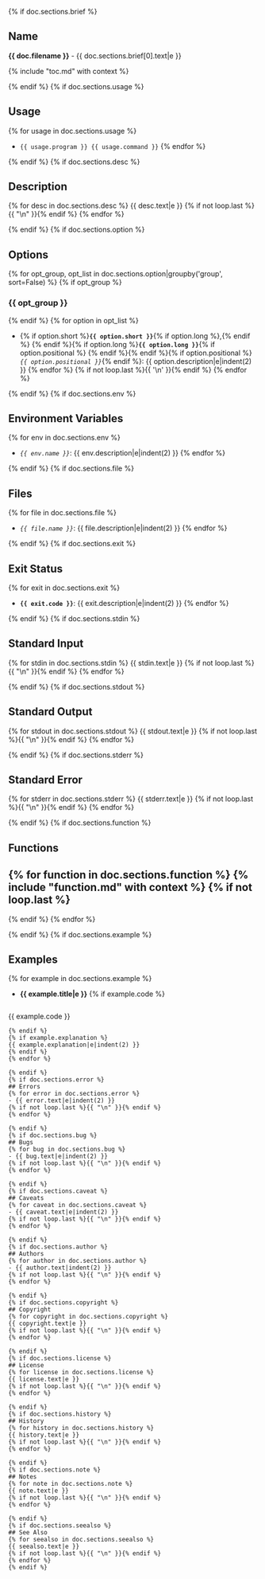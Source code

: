 {% if doc.sections.brief %}
## Name
**{{ doc.filename }}** - {{ doc.sections.brief[0].text|e }}

{% include "toc.md" with context %}

{% endif %}
{% if doc.sections.usage %}
## Usage
{% for usage in doc.sections.usage %}
- `{{ usage.program }} {{ usage.command }}`
{% endfor %}

{% endif %}
{% if doc.sections.desc %}
## Description
{% for desc in doc.sections.desc %}
{{ desc.text|e }}
{% if not loop.last %}{{ "\n" }}{% endif %}
{% endfor %}

{% endif %}
{% if doc.sections.option %}
## Options
{% for opt_group, opt_list in doc.sections.option|groupby('group', sort=False) %}
{% if opt_group %}
### {{ opt_group }}
{% endif %}
{% for option in opt_list %}
- {% if option.short %}**`{{ option.short }}`**{% if option.long %},{% endif %} {% endif %}{% if option.long %}**`{{ option.long }}`**{% if option.positional %} {% endif %}{% endif %}{% if option.positional %}*`{{ option.positional }}`*{% endif %}:
  {{ option.description|e|indent(2) }}
{% endfor %}
{% if not loop.last %}{{ '\n' }}{% endif %}
{% endfor %}

{% endif %}
{% if doc.sections.env %}
## Environment Variables
{% for env in doc.sections.env %}
- *`{{ env.name }}`*:
  {{ env.description|e|indent(2) }}
{% endfor %}

{% endif %}
{% if doc.sections.file %}
## Files
{% for file in doc.sections.file %}
- *`{{ file.name }}`*:
  {{ file.description|e|indent(2) }}
{% endfor %}

{% endif %}
{% if doc.sections.exit %}
## Exit Status
{% for exit in doc.sections.exit %}
- **`{{ exit.code }}`**:
  {{ exit.description|e|indent(2) }}
{% endfor %}

{% endif %}
{% if doc.sections.stdin %}
## Standard Input
{% for stdin in doc.sections.stdin %}
{{ stdin.text|e }}
{% if not loop.last %}{{ "\n" }}{% endif %}
{% endfor %}

{% endif %}
{% if doc.sections.stdout %}
## Standard Output
{% for stdout in doc.sections.stdout %}
{{ stdout.text|e }}
{% if not loop.last %}{{ "\n" }}{% endif %}
{% endfor %}

{% endif %}
{% if doc.sections.stderr %}
## Standard Error
{% for stderr in doc.sections.stderr %}
{{ stderr.text|e }}
{% if not loop.last %}{{ "\n" }}{% endif %}
{% endfor %}

{% endif %}
{% if doc.sections.function %}
## Functions
{% for function in doc.sections.function %}
{% include "function.md" with context %}
{% if not loop.last %}
---
{% endif %}
{% endfor %}

{% endif %}
{% if doc.sections.example %}
## Examples
{% for example in doc.sections.example %}
- **{{ example.title|e }}**
{% if example.code %}
  ```bash
{{ example.code }}
  ```
{% endif %}
{% if example.explanation %}
  {{ example.explanation|e|indent(2) }}
{% endif %}
{% endfor %}

{% endif %}
{% if doc.sections.error %}
## Errors
{% for error in doc.sections.error %}
- {{ error.text|e|indent(2) }}
{% if not loop.last %}{{ "\n" }}{% endif %}
{% endfor %}

{% endif %}
{% if doc.sections.bug %}
## Bugs
{% for bug in doc.sections.bug %}
- {{ bug.text|e|indent(2) }}
{% if not loop.last %}{{ "\n" }}{% endif %}
{% endfor %}

{% endif %}
{% if doc.sections.caveat %}
## Caveats
{% for caveat in doc.sections.caveat %}
- {{ caveat.text|e|indent(2) }}
{% if not loop.last %}{{ "\n" }}{% endif %}
{% endfor %}

{% endif %}
{% if doc.sections.author %}
## Authors
{% for author in doc.sections.author %}
- {{ author.text|indent(2) }}
{% if not loop.last %}{{ "\n" }}{% endif %}
{% endfor %}

{% endif %}
{% if doc.sections.copyright %}
## Copyright
{% for copyright in doc.sections.copyright %}
{{ copyright.text|e }}
{% if not loop.last %}{{ "\n" }}{% endif %}
{% endfor %}

{% endif %}
{% if doc.sections.license %}
## License
{% for license in doc.sections.license %}
{{ license.text|e }}
{% if not loop.last %}{{ "\n" }}{% endif %}
{% endfor %}

{% endif %}
{% if doc.sections.history %}
## History
{% for history in doc.sections.history %}
{{ history.text|e }}
{% if not loop.last %}{{ "\n" }}{% endif %}
{% endfor %}

{% endif %}
{% if doc.sections.note %}
## Notes
{% for note in doc.sections.note %}
{{ note.text|e }}
{% if not loop.last %}{{ "\n" }}{% endif %}
{% endfor %}

{% endif %}
{% if doc.sections.seealso %}
## See Also
{% for seealso in doc.sections.seealso %}
{{ seealso.text|e }}
{% if not loop.last %}{{ "\n" }}{% endif %}
{% endfor %}
{% endif %}
